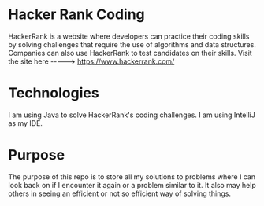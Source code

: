 # Hacker Rank Coding
HackerRank is a website where developers can practice their coding skills by solving challenges that require the use of algorithms and data structures. Companies can also use HackerRank to test candidates on their skills.
Visit the site here -----> https://www.hackerrank.com/

# Technologies
I am using Java to solve HackerRank's coding challenges. I am using IntelliJ as my IDE.

# Purpose
The purpose of this repo is to store all my solutions to problems where I can look back on if I encounter it again or a problem similar to it. It also may help others in seeing an efficient or not so efficient way of solving things.
